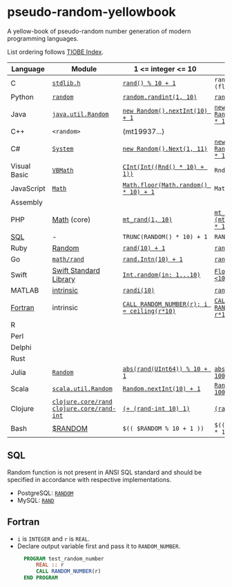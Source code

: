 # pseudo-random-yellowbook
A yellow-book of pseudo-random number generation of modern programming languages.

List ordering follows [TIOBE Index](https://www.tiobe.com/tiobe-index/).


| Language | Module | 1 <= integer <= 10 | 0 <= float < 100 |
|----------|--------|--------------------|------------------|
| C | [`stdlib.h`](https://pubs.opengroup.org/onlinepubs/9699919799/basedefs/stdlib.h.html) | [`rand() % 10 + 1`](https://www.gnu.org/software/libc/manual/html_node/ISO-Random.html) | `rand() / (float)RAND_MAX * 100` |
| Python | [`random`](https://docs.python.org/3/library/random.html) | [`random.randint(1, 10)`](https://docs.python.org/3/library/random.html#random.randint) | [`random.random() * 100`](https://docs.python.org/3/library/random.html#random.random) |
| Java | [`java.util.Random`](https://docs.oracle.com/en/java/javase/16/docs/api/java.base/java/util/Random.html) | [`new Random().nextInt(10) + 1`](https://docs.oracle.com/en/java/javase/16/docs/api/java.base/java/util/Random.html#nextInt()) | [`new Random().nextFloat() * 100`](https://docs.oracle.com/en/java/javase/16/docs/api/java.base/java/util/Random.html#nextFloat()) |
| C++ | `<random>` | (mt19937...) | |
| C# | [`System`](https://docs.microsoft.com/dotnet/api/system.random)| [`new Random().Next(1, 11)`](https://docs.microsoft.com/en-us/dotnet/api/system.random.next) | [`new Random().NextDouble() * 100`](https://docs.microsoft.com/dotnet/api/system.random.nextdouble) |
| Visual Basic | [`VBMath`](https://docs.microsoft.com/dotnet/api/microsoft.visualbasic.vbmath) | [`CInt(Int((Rnd() * 10) + 1))`](https://docs.microsoft.com/dotnet/api/microsoft.visualbasic.vbmath.rnd) | `Rnd() * 100` |
| JavaScript | [`Math`](https://developer.mozilla.org/docs/Web/JavaScript/Reference/Global_Objects/Math) | [`Math.floor(Math.random() * 10) + 1`](https://developer.mozilla.org/docs/Web/JavaScript/Reference/Global_Objects/Math/random) | `Math.random() * 100` |
| Assembly |
| PHP | [Math](https://www.php.net/manual/en/book.math.php) (core) | [`mt_rand(1, 10)`](https://www.php.net/manual/function.rand.php) | [`mt_rand() / (float)(mt_getrandmax() + 1) * 100`](https://www.php.net/manual/en/function.mt-getrandmax.php) |
| [SQL](#sql) | - | `TRUNC(RANDOM() * 10) + 1` | `RANDOM() * 100` |
| Ruby | [Random](https://ruby-doc.org/core-3.0.2/Random.html) | [`rand(10) + 1`](https://ruby-doc.org/core-3.0.2/Random.html#method-i-rand) | [`rand * 100`](https://ruby-doc.org/core-3.0.2/Random.html#method-i-rand) |
| Go | [`math/rand`](https://pkg.go.dev/math/rand) | [`rand.Intn(10) + 1`](https://pkg.go.dev/math/rand#Intn) | [`rand.Float64() * 100`](https://pkg.go.dev/math/rand#Float64) |
| Swift | [Swift Standard Library](https://developer.apple.com/documentation/swift/swift_standard_library) | [`Int.random(in: 1...10)`](https://developer.apple.com/documentation/swift/int/2995648-random) | [`Float.random(in: 0..<100)`](https://developer.apple.com/documentation/swift/float/2995568-random) 
| MATLAB | [intrinsic](https://www.mathworks.com/help/matlab/random-number-generation.html) | [`randi(10)`](https://www.mathworks.com/help/matlab/ref/randi.html) | [`rand * 100.0`](https://www.mathworks.com/help/matlab/ref/rand.html) |
| [Fortran](#fortran) | intrinsic | [`CALL RANDOM_NUMBER(r); i = ceiling(r*10)`](https://gcc.gnu.org/onlinedocs/gfortran/RANDOM_005fNUMBER.html#RANDOM_005fNUMBER) | [`CALL RANDOM_NUMBER(r); r = r*100`](https://gcc.gnu.org/onlinedocs/gfortran/RANDOM_005fNUMBER.html#RANDOM_005fNUMBER) |
| R |
| Perl |
| Delphi |
| Rust |
| Julia | [`Random`](https://docs.julialang.org/en/v1/stdlib/Random) | [`abs(rand(UInt64)) % 10 + 1`](https://docs.julialang.org/en/v1/stdlib/Random/#Base.rand) | [`abs(rand(Float64)) * 100`](https://docs.julialang.org/en/v1/stdlib/Random/#Base.rand)
| Scala | [`scala.util.Random`](https://www.scala-lang.org/api/3.0.2/scala/util/Random.html) | [`Random.nextInt(10) + 1`](https://www.scala-lang.org/api/3.0.2/scala/util/Random.html#nextInt-fffffbe0) | [`Random.between(1f, 100f)`](https://www.scala-lang.org/api/3.0.2/scala/util/Random.html#between-44b) |
| Clojure | [`clojure.core/rand`](https://clojuredocs.org/clojure.core/rand) [`clojure.core/rand-int`](https://clojuredocs.org/clojure.core/rand-int) | [`(+ (rand-int 10) 1)`](https://clojuredocs.org/clojure.core/rand-int#example-542692cac026201cdc326b17) | [`(rand 100)`](https://clojuredocs.org/clojure.core/rand#example-542692c8c026201cdc326a11) |
| Bash | [$RANDOM](https://tldp.org/LDP/abs/html/randomvar.html) | `$(( $RANDOM % 10 + 1 ))` | `$(( $RANDOM / 32767.0 * 100 ))` |

## SQL

Random function is not present in ANSI SQL standard and should be specified in accordance with respective implementations.
  - PostgreSQL: [`RANDOM`](https://www.postgresql.org/docs/current/functions-math.html#FUNCTIONS-MATH-RANDOM-TABLE)
  - MySQL: [`RAND`](https://dev.mysql.com/doc/refman/8.0/en/mathematical-functions.html#function_rand)

## Fortran
* `i` is `INTEGER` and `r` is `REAL`.
* Declare output variable first and pass it to `RANDOM_NUMBER`.
  ```fortran
    PROGRAM test_random_number
        REAL :: r
        CALL RANDOM_NUMBER(r)
    END PROGRAM
  ```
